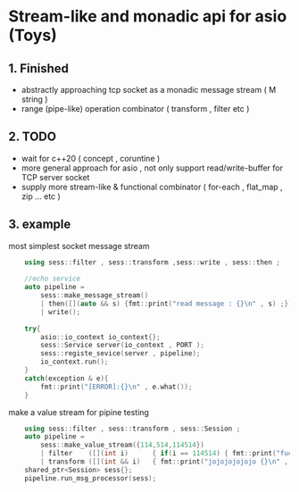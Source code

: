 # **Stream-like and monadic api for asio (Toys)**

## 1. Finished 

* abstractly approaching tcp socket as a monadic message stream ( M string )
* range (pipe-like) operation combinator ( transform , filter etc )

## 2. TODO

* wait for c++20 ( concept , coruntine )
* more general approach for asio , not only support read/write-buffer for TCP server socket
* supply more stream-like & functional combinator ( for-each , flat_map , zip ... etc )

## 3. example 

most simplest socket message stream

```C++
    using sess::filter , sess::transform ,sess::write , sess::then ;
    
    //echo service
    auto pipeline = 
        sess::make_message_stream() 
        | then([](auto && s) {fmt::print("read message : {}\n" , s) ;})
        | write();
    
    try{
        asio::io_context io_context{};
        sess::Service server(io_context , PORT );
        sess::registe_sevice(server , pipeline);
        io_context.run();    
    }
    catch(exception & e){
        fmt::print("[ERROR]:{}\n" , e.what());
    }

```

make a value stream for pipine testing 

```C++
    using sess::filter , sess::transform , sess::Session ;
    auto pipeline = 
        sess::make_value_stream({114,514,114514}) 
        | filter    ([](int i)      { if(i == 114514) { fmt::print("fuck {}\n" , i); return true; }} ) 
        | transform ([](int && i)   { fmt::print("jojojojojojo {}\n" , i) ;return 24242424; } );
    shared_ptr<Session> sess{};
    pipeline.run_msg_processor(sess);

```
